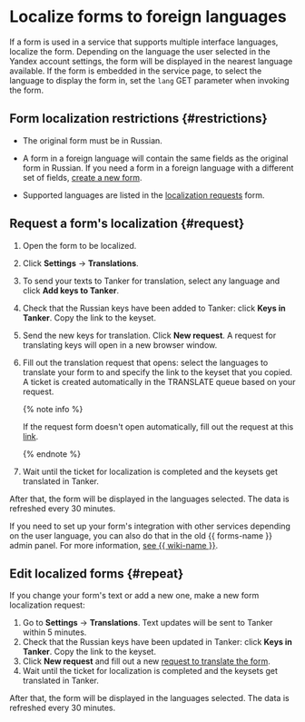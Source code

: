 # Localize forms to foreign languages

If a form is used in a service that supports multiple interface languages, localize the form. Depending on the language the user selected in the Yandex account settings, the form will be displayed in the nearest language available. If the form is embedded in the service page, to select the language to display the form in, set the `lang` GET parameter when invoking the form.

## Form localization restrictions {#restrictions}

* The original form must be in Russian.

* A form in a foreign language will contain the same fields as the original form in Russian. If you need a form in а foreign language with a different set of fields, [create a new form](new-form.md).

* Supported languages are listed in the [localization requests](https://wiki.yandex-team.ru/doc-and-loc/l10n/zakazatperevod/localizationrequest/) form.


## Request a form's localization {#request}

1. Open the form to be localized.

1. Click **Settings** → **Translations**.

1. To send your texts to Tanker for translation, select any language and click **Add keys to Tanker**.
1. Check that the Russian keys have been added to Tanker: click **Keys in Tanker**. Copy the link to the keyset.
1. Send the new keys for translation. Click **New request**. A request for translating keys will open in a new browser window.

1. Fill out the translation request that opens: select the languages to translate your form to and specify the link to the keyset that you copied. A ticket is created automatically in the TRANSLATE queue based on your request.

   {% note info %}

   If the request form doesn't open automatically, fill out the request at this [link](https://wiki.yandex-team.ru/doc-and-loc/l10n/zakazatperevod/localizationrequest/).

   {% endnote %}

1. Wait until the ticket for localization is completed and the keysets get translated in Tanker.

After that, the form will be displayed in the languages selected.  The data is refreshed every 30 minutes.

If you need to set up your form's integration with other services depending on the user language, you can also do that in the old {{ forms-name }} admin panel. For more information, [see {{ wiki-name }}](https://wiki.yandex-team.ru/forms/instruction/integrations/#obshhienastrojjkiintegracii).

## Edit localized forms {#repeat}

If you change your form's text or add a new one, make a new form localization request:

1. Go to **Settings** → **Translations**. Text updates will be sent to Tanker within 5 minutes.
1. Check that the Russian keys have been updated in Tanker: click **Keys in Tanker**. Copy the link to the keyset.
1. Click **New request** and fill out a new [request to translate the form](https://wiki.yandex-team.ru/doc-and-loc/l10n/zakazatperevod/localizationrequest/).
1. Wait until the ticket for localization is completed and the keysets get translated in Tanker.

After that, the form will be displayed in the languages selected.  The data is refreshed every 30 minutes.
